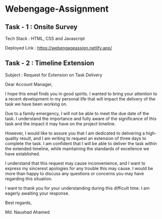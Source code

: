 # Webengage-Assignment


## Task - 1 : Onsite Survey

Tech Stack : HTML, CSS and Javascript

Deployed Link : https://webengageassign.netlify.app/



## Task - 2 : Timeline Extension


Subject : Request for Extension on Task Delivery

Dear Account Manager,

I hope this email finds you in good spirits. I wanted to bring your attention to a recent development in my personal life that will impact the delivery of the task we have been working on.

Due to a family emergency, I will not be able to meet the due date of the task. I understand the importance and fully aware of the significance of this task and the impact it may have on the project timeline.

However, I would like to assure you that I am dedicated to delivering a high-quality result, and I am writing to request an extension of three days to complete the task. I am confident that I will be able to deliver the task within the extended timeline, while maintaining the standards of excellence we have established.

I understand that this request may cause inconvenience, and I want to express my sincerest apologies for any trouble this may cause. I would be more than happy to discuss any questions or concerns you may have regarding this situation.

I want to thank you for your understanding during this difficult time. I am eagerly awaiting your response.



Best regards,

Md. Naushad Ahamed 